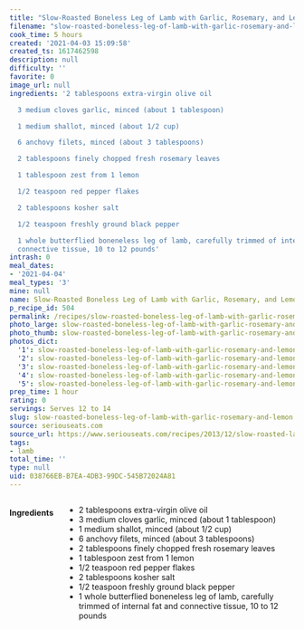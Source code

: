 ```yaml
---
title: "Slow-Roasted Boneless Leg of Lamb with Garlic, Rosemary, and Lemon"
filename: "slow-roasted-boneless-leg-of-lamb-with-garlic-rosemary-and-lemon"
cook_time: 5 hours
created: '2021-04-03 15:09:58'
created_ts: 1617462598
description: null
difficulty: ''
favorite: 0
image_url: null
ingredients: '2 tablespoons extra-virgin olive oil

  3 medium cloves garlic, minced (about 1 tablespoon)

  1 medium shallot, minced (about 1/2 cup)

  6 anchovy filets, minced (about 3 tablespoons)

  2 tablespoons finely chopped fresh rosemary leaves

  1 tablespoon zest from 1 lemon

  1/2 teaspoon red pepper flakes

  2 tablespoons kosher salt

  1/2 teaspoon freshly ground black pepper

  1 whole butterflied boneneless leg of lamb, carefully trimmed of internal fat and
  connective tissue, 10 to 12 pounds'
intrash: 0
meal_dates:
- '2021-04-04'
meal_types: '3'
mine: null
name: Slow-Roasted Boneless Leg of Lamb with Garlic, Rosemary, and Lemon
p_recipe_id: 504
permalink: /recipes/slow-roasted-boneless-leg-of-lamb-with-garlic-rosemary-and-lemon
photo_large: slow-roasted-boneless-leg-of-lamb-with-garlic-rosemary-and-lemon-large.jpg
photo_thumb: slow-roasted-boneless-leg-of-lamb-with-garlic-rosemary-and-lemon-thumb.jpg
photos_dict:
  '1': slow-roasted-boneless-leg-of-lamb-with-garlic-rosemary-and-lemon-1.jpg
  '2': slow-roasted-boneless-leg-of-lamb-with-garlic-rosemary-and-lemon-2.jpg
  '3': slow-roasted-boneless-leg-of-lamb-with-garlic-rosemary-and-lemon-3.jpg
  '4': slow-roasted-boneless-leg-of-lamb-with-garlic-rosemary-and-lemon-4.jpg
  '5': slow-roasted-boneless-leg-of-lamb-with-garlic-rosemary-and-lemon-5.jpg
prep_time: 1 hour
rating: 0
servings: Serves 12 to 14
slug: slow-roasted-boneless-leg-of-lamb-with-garlic-rosemary-and-lemon
source: seriouseats.com
source_url: https://www.seriouseats.com/recipes/2013/12/slow-roasted-lamb-garlic-anchovy-lemon-rosemary-food-lab-recipe.html
tags:
- lamb
total_time: ''
type: null
uid: 038766EB-B7EA-4DB3-99DC-545B72024A81
---
```

<div class="large-8 medium-7 columns" id="writeup">	</div><!-- #writeup -->
</div><!-- #row-one -->
<div class="row" id="row-two">	<div class="medium-4 small-5 columns" id="ingredients"><h4>Ingredients</h4><div class="box box-ingredients content"><ul>
<li>2 tablespoons extra-virgin olive oil</li>
<li>3 medium cloves garlic, minced (about 1 tablespoon)</li>
<li>1 medium shallot, minced (about 1/2 cup)</li>
<li>6 anchovy filets, minced (about 3 tablespoons)</li>
<li>2 tablespoons finely chopped fresh rosemary leaves</li>
<li>1 tablespoon zest from 1 lemon</li>
<li>1/2 teaspoon red pepper flakes</li>
<li>2 tablespoons kosher salt</li>
<li>1/2 teaspoon freshly ground black pepper</li>
<li>1 whole butterflied boneneless leg of lamb, carefully trimmed of internal fat and connective tissue, 10 to 12 pounds</li>
</ul>
</div>	</div>	<div class="medium-6 small-7 columns" id="directions">	</div>